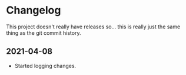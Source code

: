 # Changelog

This project doesn't really have releases so... this is really just the same
thing as the git commit history.


## 2021-04-08
+ Started logging changes.
